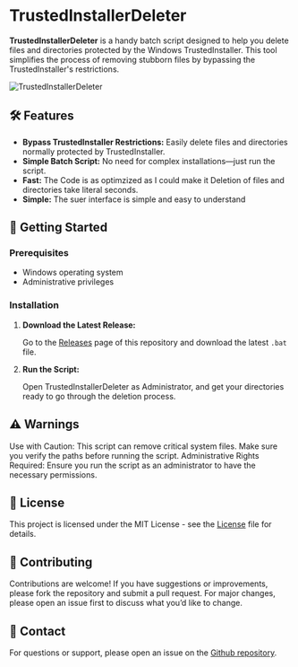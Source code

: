 # TrustedInstallerDeleter

**TrustedInstallerDeleter** is a handy batch script designed to help you delete files and directories protected by the Windows TrustedInstaller. This tool simplifies the process of removing stubborn files by bypassing the TrustedInstaller's restrictions.

![TrustedInstallerDeleter](https://i.imgur.com/G6fLV3n.png)

## 🛠️ Features

- **Bypass TrustedInstaller Restrictions:** Easily delete files and directories normally protected by TrustedInstaller.
- **Simple Batch Script:** No need for complex installations—just run the script.
- **Fast:** The Code is as optimzized as I could make it Deletion of files and directories take literal seconds.
- **Simple:** The suer interface is simple and easy to understand

## 🚀 Getting Started

### Prerequisites

- Windows operating system
- Administrative privileges

### Installation

1. **Download the Latest Release:**

   Go to the [Releases](https://github.com/vanitiez/TrustedInstallerDeleter/releases) page of this repository and download the latest `.bat` file.

2. **Run the Script:**

   Open TrustedInstallerDeleter as Administrator, and get your directories ready to go through the deletion process.

## ⚠️ Warnings

 Use with Caution: This script can remove critical system files. Make sure you verify the paths before running the script.
    Administrative Rights Required: Ensure you run the script as an administrator to have the necessary permissions.

## 📜 License

This project is licensed under the MIT License - see the [License](https://github.com/vanitiez/TrustedInstallerDeleter/blob/main/LICENSE) file for details.

## 🤝 Contributing

Contributions are welcome! If you have suggestions or improvements, please fork the repository and submit a pull request. For major changes, please open an issue first to discuss what you’d like to change.

## 📧 Contact

For questions or support, please open an issue on the  [Github repository](https://github.com/vanitiez/TrustedInstallerDeleter/blob/main/LICENSE).